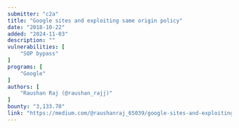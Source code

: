 ```yaml
---
submitter: "c2a"
title: "Google sites and exploiting same origin policy"
date: "2018-10-22"
added: "2024-11-03"
description: ""
vulnerabilities: [
    "SOP bypass"
]
programs: [
    "Google"
]
authors: [
    "Raushan Raj (@raushan_rajj)"
]
bounty: "3,133.70"
link: "https://medium.com/@raushanraj_65039/google-sites-and-exploiting-same-origin-policy-d400bf569964"
---
```




